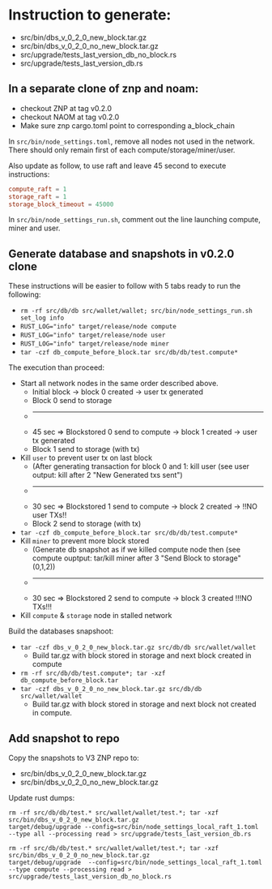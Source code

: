 # Instruction to generate:
 * src/bin/dbs_v_0_2_0_new_block.tar.gz
 * src/bin/dbs_v_0_2_0_no_new_block.tar.gz
 * src/upgrade/tests_last_version_db_no_block.rs
 * src/upgrade/tests_last_version_db.rs

## In a separate clone of znp and noam:
 * checkout ZNP at tag v0.2.0
 * checkout NAOM at tag v0.2.0
 * Make sure znp cargo.toml point to corresponding a_block_chain

In `src/bin/node_settings.toml`, remove all nodes not used in the network. There should only remain first of each compute/storage/miner/user.

Also update as follow, to use raft and leave 45 second to execute instructions:
```toml
compute_raft = 1
storage_raft = 1
storage_block_timeout = 45000
```

In `src/bin/node_settings_run.sh`, comment out the line launching compute, miner and user.

## Generate database and snapshots in v0.2.0 clone

These instructions will be easier to follow with 5 tabs ready to run the following:
 * `rm -rf src/db/db src/wallet/wallet; src/bin/node_settings_run.sh set_log info`
 * `RUST_LOG="info" target/release/node compute`
 * `RUST_LOG="info" target/release/node user`
 * `RUST_LOG="info" target/release/node miner`
 * `tar -czf db_compute_before_block.tar src/db/db/test.compute*`

The execution than proceed:
 * Start all network nodes in the same order described above.
    * Initial block -> block 0 created -> user tx generated
    * Block 0 send to storage
    * -----
    * 45 sec => Blockstored 0 send to compute -> block 1 created -> user tx generated
    * Block 1 send to storage (with tx)
 * Kill `user` to prevent user tx on last block
    * (After generating transaction for block 0 and 1: kill user (see user output: kill after 2 "New Generated txs sent")
    * -----
    * 30 sec => Blockstored 1 send to compute -> block 2 created -> !!NO user TXs!!
    * Block 2 send to storage (with tx)
 * `tar -czf db_compute_before_block.tar src/db/db/test.compute*`
 * Kill `miner` to prevent more block stored
    * (Generate db snapshot as if we killed compute node then (see compute ouptput: tar/kill miner after 3 "Send Block to storage"  (0,1,2))
    * -----
    * 30 sec => Blockstored 2 send to compute -> block 3 created !!!NO TXs!!!
* Kill `compute` & `storage` node in stalled network

Build the databases snapshoot:
* `tar -czf dbs_v_0_2_0_new_block.tar.gz src/db/db src/wallet/wallet`
    * Build tar.gz with block stored in storage and next block created in compute
* `rm -rf src/db/db/test.compute*; tar -xzf db_compute_before_block.tar`
* `tar -czf dbs_v_0_2_0_no_new_block.tar.gz src/db/db src/wallet/wallet`
    * Build tar.gz with block stored in storage and next block not created in compute.

## Add snapshot to repo

Copy the snapshots to V3 ZNP repo to:
 * src/bin/dbs_v_0_2_0_new_block.tar.gz
 * src/bin/dbs_v_0_2_0_no_new_block.tar.gz

Update rust dumps:

```
rm -rf src/db/db/test.* src/wallet/wallet/test.*; tar -xzf src/bin/dbs_v_0_2_0_new_block.tar.gz 
target/debug/upgrade --config=src/bin/node_settings_local_raft_1.toml --type all --processing read > src/upgrade/tests_last_version_db.rs

rm -rf src/db/db/test.* src/wallet/wallet/test.*; tar -xzf src/bin/dbs_v_0_2_0_no_new_block.tar.gz
target/debug/upgrade  --config=src/bin/node_settings_local_raft_1.toml --type compute --processing read > src/upgrade/tests_last_version_db_no_block.rs
```
